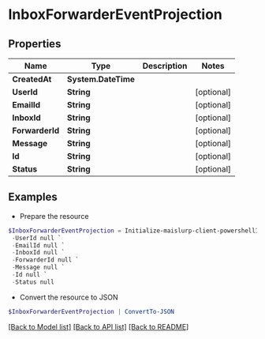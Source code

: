 # InboxForwarderEventProjection
## Properties

Name | Type | Description | Notes
------------ | ------------- | ------------- | -------------
**CreatedAt** | **System.DateTime** |  | 
**UserId** | **String** |  | [optional] 
**EmailId** | **String** |  | [optional] 
**InboxId** | **String** |  | [optional] 
**ForwarderId** | **String** |  | [optional] 
**Message** | **String** |  | [optional] 
**Id** | **String** |  | [optional] 
**Status** | **String** |  | [optional] 

## Examples

- Prepare the resource
```powershell
$InboxForwarderEventProjection = Initialize-maislurp-client-powershellInboxForwarderEventProjection  -CreatedAt null `
 -UserId null `
 -EmailId null `
 -InboxId null `
 -ForwarderId null `
 -Message null `
 -Id null `
 -Status null
```

- Convert the resource to JSON
```powershell
$InboxForwarderEventProjection | ConvertTo-JSON
```

[[Back to Model list]](../README#documentation-for-models) [[Back to API list]](../README#documentation-for-api-endpoints) [[Back to README]](../README)

